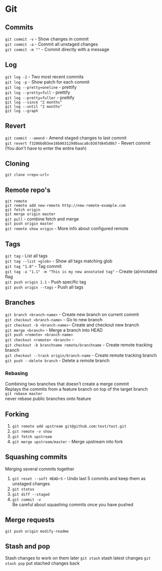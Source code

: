 # Git

## Commits
`git commit -v` - Show changes in commit  
`git commit -a` - Commit all unstaged changes  
`git commit -m ""` - Commit directly with a message  

## Log
`git log -2` - Two most recent commits  
`git log -p` - Show patch for each commit  
`git log --pretty=oneline` - prettify  
`git log --pretty=full` - prettify  
`git log --pretty=fuller` - prettify  
`git log --since "2 months"`  
`git log --until "2 months"`  
`git log --graph`  

## Revert
`git commit --amend` - Amend staged changes to last commit  
`git revert f3286bd03ee16b863129d0aaca8c0387d645d0b7` - Revert commit (You don't have to enter the entire hash)  

## Cloning
`git clone <repo-url>`  

## Remote repo's
`git remote`  
`git remote add new-remote http://new-remote-example.com`  
`git fetch origin`  
`git merge origin master`  
`git pull` - combine fetch and merge  
`git push origin master`  
`git remote show origin` - More info about configured remote    

## Tags
`git tag` - List all tags  
`git tag --list <glob>` - Show all tags matching glob  
`git tag "1.0"` - Tag commit  
`git tag -a "1.1" -m "This is my new annotated tag"` - Create (a)nnotated flag  
`git push origin 1.1` - Push specific tag  
`git push origin --tags` - Push all tags  

## Branches
`git branch <branch-name>` - Create new branch on current commit  
`git checkout <branch-name>` - Go to new branch  
`git checkout -b <branch-name>`- Create and checkout new branch  
`git merge <branch>` - Merge a branch into HEAD  
`git push <remote> <branch-name>`  
`git checkout <remote> <branch>` -   
`git checkout -b branchname remote/branchname` - Create remote tracking branch  
`git checkout --track origin/branch-name` - Create remote tracking branch  
`git push --delete branch` - Delete a remote branch  

### Rebasing
Combining two branches that doesn't create a merge commit  
Replays the commits from a feature branch on top of the target branch  
`git rebase master`  
never rebase public branches onto feature  

## Forking
1. `git remote add upstream git@github.com:test/test.git`  
2. `git remote -v show`  
3. `git fetch upstream`  
4. `git merge upstream/master` - Merge upstream into fork  

## Squashing commits
Merging several commits together  
1. `git reset --soft HEAD~5` - Undo last 5 commits and keep them as unstaged changes  
2. `git status`  
3. `git diff --staged`  
4. `git commit -v`  
Be careful about squashing commits once you have pushed  


## Merge requests
`git push origin modify-readme` 

## Stash and pop
Stash changes to work on them later
`git stash` stash latest changes
`git stash pop` put stached changes back

